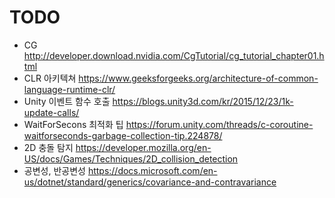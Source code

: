 # TODO

* CG http://developer.download.nvidia.com/CgTutorial/cg_tutorial_chapter01.html
* CLR 아키텍쳐 https://www.geeksforgeeks.org/architecture-of-common-language-runtime-clr/
* Unity 이벤트 함수 호출 https://blogs.unity3d.com/kr/2015/12/23/1k-update-calls/
* WaitForSecons 최적화 팁 https://forum.unity.com/threads/c-coroutine-waitforseconds-garbage-collection-tip.224878/
* 2D 충돌 탐지 https://developer.mozilla.org/en-US/docs/Games/Techniques/2D_collision_detection
* 공변성, 반공변성 https://docs.microsoft.com/en-us/dotnet/standard/generics/covariance-and-contravariance

